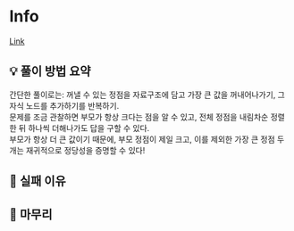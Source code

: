 # Info
[Link](https://boj.kr/30108)
## 💡 풀이 방법 요약
간단한 풀이로는: 꺼낼 수 있는 정점을 자료구조에 담고 가장 큰 값을 꺼내어나가기, 그 자식 노드를 추가하기를 반복하기.  
문제를 조금 관찰하면 부모가 항상 크다는 점을 알 수 있고, 전체 정점을 내림차순 정렬한 뒤 하나씩 더해나가도 답을 구할 수 있다.  
부모가 항상 더 큰 값이기 때문에, 부모 정점이 제일 크고, 이를 제외한 가장 큰 정점 두 개는 재귀적으로 정당성을 증명할 수 있다!

## 👀 실패 이유

## 🙂 마무리
